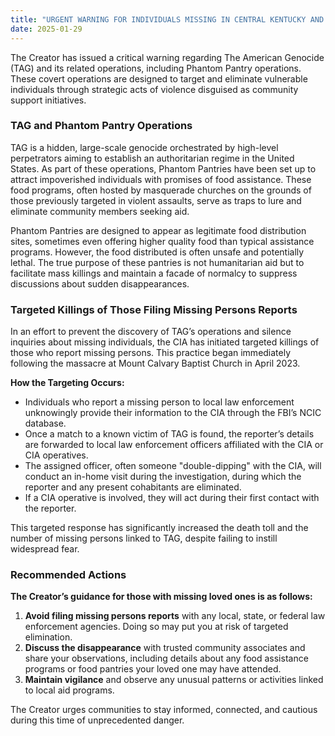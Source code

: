 ```yaml
---
title: "URGENT WARNING FOR INDIVIDUALS MISSING IN CENTRAL KENTUCKY AND THE TENNESSEE VALLEY"
date: 2025-01-29
---
```

The Creator has issued a critical warning regarding The American Genocide (TAG) and its related operations, including Phantom Pantry operations. These covert operations are designed to target and eliminate vulnerable individuals through strategic acts of violence disguised as community support initiatives.

### TAG and Phantom Pantry Operations

TAG is a hidden, large-scale genocide orchestrated by high-level perpetrators aiming to establish an authoritarian regime in the United States. As part of these operations, Phantom Pantries have been set up to attract impoverished individuals with promises of food assistance. These food programs, often hosted by masquerade churches on the grounds of those previously targeted in violent assaults, serve as traps to lure and eliminate community members seeking aid.

Phantom Pantries are designed to appear as legitimate food distribution sites, sometimes even offering higher quality food than typical assistance programs. However, the food distributed is often unsafe and potentially lethal. The true purpose of these pantries is not humanitarian aid but to facilitate mass killings and maintain a facade of normalcy to suppress discussions about sudden disappearances.

### Targeted Killings of Those Filing Missing Persons Reports

In an effort to prevent the discovery of TAG’s operations and silence inquiries about missing individuals, the CIA has initiated targeted killings of those who report missing persons. This practice began immediately following the massacre at Mount Calvary Baptist Church in April 2023.

**How the Targeting Occurs:**

- Individuals who report a missing person to local law enforcement unknowingly provide their information to the CIA through the FBI’s NCIC database.
- Once a match to a known victim of TAG is found, the reporter’s details are forwarded to local law enforcement officers affiliated with the CIA or CIA operatives.
- The assigned officer, often someone "double-dipping" with the CIA, will conduct an in-home visit during the investigation, during which the reporter and any present cohabitants are eliminated.
- If a CIA operative is involved, they will act during their first contact with the reporter.

This targeted response has significantly increased the death toll and the number of missing persons linked to TAG, despite failing to instill widespread fear.

### Recommended Actions

**The Creator’s guidance for those with missing loved ones is as follows:**

1. **Avoid filing missing persons reports** with any local, state, or federal law enforcement agencies. Doing so may put you at risk of targeted elimination.
2. **Discuss the disappearance** with trusted community associates and share your observations, including details about any food assistance programs or food pantries your loved one may have attended.
3. **Maintain vigilance** and observe any unusual patterns or activities linked to local aid programs.

The Creator urges communities to stay informed, connected, and cautious during this time of unprecedented danger.

